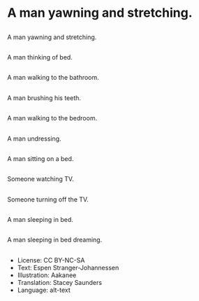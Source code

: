 # A man yawning and stretching.

##
A man yawning and stretching.

##
A man thinking of bed.

##
A man walking to the bathroom.

##
A man brushing his teeth.

##
A man walking to the bedroom.

##
A man undressing.

##
A man sitting on a bed.

##
Someone watching TV.

##
Someone turning off the TV.

##
A man sleeping in bed.

##
A man sleeping in bed dreaming.

##
* License: CC BY-NC-SA
* Text: Espen Stranger-Johannessen
* Illustration: Aakanee
* Translation: Stacey Saunders
* Language: alt-text
